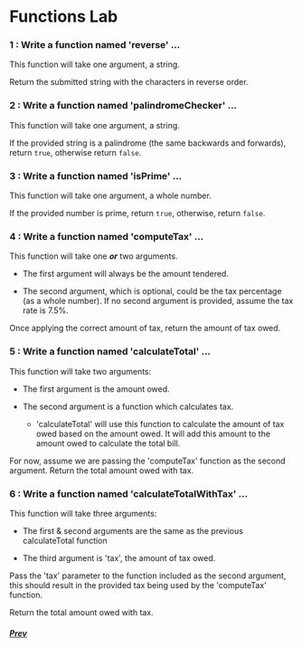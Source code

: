 # Functions Lab

### 1 : Write a function named 'reverse' ...  
  
This function will take one argument, a string.  
  
Return the submitted string with the characters in reverse order.  

### 2 : Write a function named 'palindromeChecker' ...  
  
This function will take one argument, a string.  
  
If the provided string is a palindrome (the same backwards and forwards), return
`true`, otherwise return `false`.  
  
### 3 : Write a function named 'isPrime' ...  
  
This function will take one argument, a whole number.  
  
If the provided number is prime, return `true`, otherwise, return `false`.

### 4 : Write a function named 'computeTax' ...  
  
This function will take one ***or*** two arguments.  
  
* The first argument will always be the amount tendered. 

* The second argument, which is optional, could be the tax percentage (as a whole number). If no second argument is provided, assume the tax rate is 7.5%.  
  
Once applying the correct amount of tax, return the amount of tax owed.  
  
### 5 : Write a function named 'calculateTotal' ...  
  
This function will take two arguments:  

* The first argument is the amount owed.

* The second argument is a function which calculates tax.

  * 'calculateTotal' will use this function to calculate the amount of tax owed based on the amount owed. It will add this amount to the amount owed to calculate the total bill.  
  
For now, assume we are passing the 'computeTax' function as the second argument. Return the total amount owed with tax.

### 6 : Write a function named 'calculateTotalWithTax' ...  
  
This function will take three arguments:  
  
* The first & second arguments are the same as the previous calculateTotal function

* The third argument is 'tax', the amount of tax owed.
  
Pass the 'tax' parameter to the function included as the second argument, this should result in the provided tax being used by the 'computeTax' function.  
  
Return the total amount owed with tax.

##### [Prev](../9_labs)
